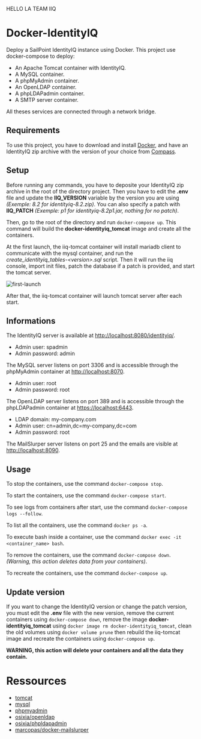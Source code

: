 HELLO LA TEAM IIQ
# Docker-IdentityIQ
Deploy a SailPoint IdentityIQ instance using Docker. This project use docker-compose to deploy:
* An Apache Tomcat container with IdentityIQ.
* A MySQL container.
* A phpMyAdmin container.
* An OpenLDAP container.
* A phpLDAPadmin container.
* A SMTP server container.

All theses services are connected through a network bridge.

## Requirements

To use this project, you have to download and install [Docker](https://www.docker.com/get-started), and have an IdentityIQ zip archive with the version of your choice from [Compass](https://community.sailpoint.com/t5/IdentityIQ-Server-Software/ct-p/IdentityIQ).

## Setup

Before running any commands, you have to deposite your IdentityIQ zip archive in the root of the directory project. Then you have to edit the **.env** file and update the **IIQ_VERSION** variable by the version you are using *(Exemple: 8.2 for identityiq-8.2.zip)*. You can also specify a patch with **IIQ_PATCH** *(Exemple: p1 for identityiq-8.2p1.jar, nothing for no patch)*.

Then, go to the root of the directory and run `docker-compose up`. This command will build the **docker-identityiq_tomcat** image and create all the containers.

At the first launch, the iiq-tomcat container will install mariadb client to communicate with the mysql container, and run the *create_identityiq_tables-\<version\>.sql* script. Then it will run the iiq console, import init files, patch the database if a patch is provided, and start the tomcat server.

![first-launch](https://user-images.githubusercontent.com/23320254/149496381-6e65d475-3312-4f7b-acbc-33131798ecf9.png)
  
After that, the iiq-tomcat container will launch tomcat server after each start.

## Informations

The IdentityIQ server is available at [http://localhost:8080/identityiq/](http://localhost:8080/identityiq/).
* Admin user: spadmin
* Admin password: admin

The MySQL server listens on port 3306 and is accessible through the phpMyAdmin container at [http://localhost:8070](http://localhost:8070).
* Admin user: root
* Admin password: root

The OpenLDAP server listens on port 389 and is accessible through the phpLDAPadmin container at [https://localhost:6443](https://localhost:6443).
* LDAP domain: my-company.com
* Admin user: cn=admin,dc=my-company,dc=com
* Admin password: root

The MailSlurper server listens on port 25 and the emails are visible at [http://localhost:8090](http://localhost:8090).

## Usage

To stop the containers, use the command `docker-compose stop`.

To start the containers, use the command `docker-compose start`.

To see logs from containers after start, use the command `docker-compose logs --follow`.

To list all the containers, use the command `docker ps -a`.

To execute bash inside a container, use the command `docker exec -it <container_name> bash`.

To remove the containers, use the command `docker-compose down`. *(Warning, this action deletes data from your containers)*.

To recreate the containers, use the command `docker-compose up`.

## Update version

If you want to change the IdentityIQ version or change the patch version, you must edit the **.env** file with the new version, remove the current containers using `docker-compose down`, remove the image **docker-identityiq_tomcat** using `docker image rm docker-identityiq_tomcat`, clean the old volumes using `docker volume prune` then rebuild the iiq-tomcat image and recreate the containers using `docker-compose up`.

**WARNING, this action will delete your containers and all the data they contain.**

# Ressources

* [tomcat](https://hub.docker.com/_/tomcat)
* [mysql](https://hub.docker.com/_/mysql)
* [phpmyadmin](https://hub.docker.com/_/phpmyadmin)
* [osixia/openldap](https://github.com/osixia/docker-openldap)
* [osixia/phpldapadmin](https://github.com/osixia/docker-phpLDAPadmin)
* [marcopas/docker-mailslurper](https://hub.docker.com/r/marcopas/docker-mailslurper)
